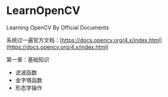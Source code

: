 # LearnOpenCV

Learning OpenCV By Official Documents

系统过一遍官方文档：[https://docs.opencv.org/4.x/index.html](https://docs.opencv.org/4.x/index.html)

第一章：基础知识

- 滤波函数
- 金字塔函数
- 形态学操作
